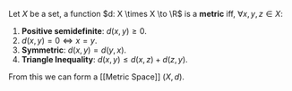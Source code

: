 Let $X$ be a set, a function $d: X \times X \to \R$ is a **metric** iff, $\forall x, y, z \in X$:

1. **Positive semidefinite**: $d(x, y) \ge 0.$
2. $d(x, y) = 0 \iff x = y.$
3. **Symmetric**: $d(x,y) = d(y,x).$
4. **Triangle Inequality**: $d(x, y) \le d(x, z) + d(z, y).$

From this we can form a [[Metric Space]] $(X, d)$.
